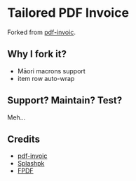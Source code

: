 # Tailored PDF Invoice
Forked from [pdf-invoic](https://github.com/artkonekt/pdf-invoice).

## Why I fork it?
- Māori macrons support
- item row auto-wrap

## Support? Maintain? Test?
Meh...

## Credits
- [pdf-invoic](https://github.com/artkonekt/pdf-invoice)
- [Splashpk](https://github.com/farjadtahir/pdf-invoicr)
- [FPDF](http://www.fpdf.org/)
